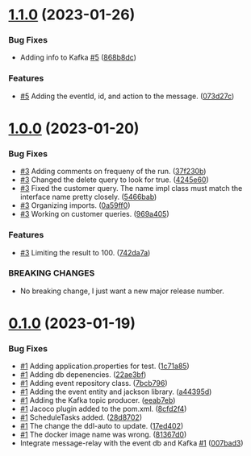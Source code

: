 # [1.1.0](https://github.com/winmicroservices/message-relay/compare/v1.0.0...v1.1.0) (2023-01-26)


### Bug Fixes

* Adding info to Kafka [#5](https://github.com/winmicroservices/message-relay/issues/5) ([868b8dc](https://github.com/winmicroservices/message-relay/commit/868b8dc2004c89026121c286f321e1d49b842dac))


### Features

* [#5](https://github.com/winmicroservices/message-relay/issues/5) Adding the eventId, id, and action to the message. ([073d27c](https://github.com/winmicroservices/message-relay/commit/073d27c3e9302c0976a47324f9cfed1e26856ba7))



# [1.0.0](https://github.com/winmicroservices/message-relay/compare/v0.1.0...v1.0.0) (2023-01-20)


### Bug Fixes

* [#3](https://github.com/winmicroservices/message-relay/issues/3) Adding comments on frequeny of the run. ([37f230b](https://github.com/winmicroservices/message-relay/commit/37f230bf20670d09bf73ba7f5ecd01b4ffeff903))
* [#3](https://github.com/winmicroservices/message-relay/issues/3) Changed the delete query to look for true. ([4245e60](https://github.com/winmicroservices/message-relay/commit/4245e607e45309ec9a48d72412f43494ec2930ac))
* [#3](https://github.com/winmicroservices/message-relay/issues/3) Fixed the customer query. The name impl class must match the interface name pretty closely. ([5466bab](https://github.com/winmicroservices/message-relay/commit/5466bab758089540d4b47355a1aa7035cd6ec935))
* [#3](https://github.com/winmicroservices/message-relay/issues/3) Organizing imports. ([0a59ff0](https://github.com/winmicroservices/message-relay/commit/0a59ff0814aa83fb42aa13b3161e9a628b6aae05))
* [#3](https://github.com/winmicroservices/message-relay/issues/3) Working on customer queries. ([969a405](https://github.com/winmicroservices/message-relay/commit/969a4058f295e151fc37f9b9d2cc6b3ad9f62b2a))


### Features

* [#3](https://github.com/winmicroservices/message-relay/issues/3) Limiting the result to 100. ([742da7a](https://github.com/winmicroservices/message-relay/commit/742da7af72e5d009de55bd40b71dad7e3dda1c9b))


### BREAKING CHANGES

* No breaking change, I just want a new major release number.



# [0.1.0](https://github.com/winmicroservices/message-relay/compare/007bad3b742759f01396aac7835e766c6391ec33...v0.1.0) (2023-01-19)


### Bug Fixes

* [#1](https://github.com/winmicroservices/message-relay/issues/1) Adding application.properties for test. ([1c71a85](https://github.com/winmicroservices/message-relay/commit/1c71a8599bb99c4c209eded9e0d77d7d2c779fb9))
* [#1](https://github.com/winmicroservices/message-relay/issues/1) Adding db depenencies. ([22ae3bf](https://github.com/winmicroservices/message-relay/commit/22ae3bf8082e2f4b6d6e3ce02846d0ba02bcc513))
* [#1](https://github.com/winmicroservices/message-relay/issues/1) Adding event repository class. ([7bcb796](https://github.com/winmicroservices/message-relay/commit/7bcb796e20fbac9350909376328c8ee9023d4782))
* [#1](https://github.com/winmicroservices/message-relay/issues/1) Adding the event entity and jackson library. ([a44395d](https://github.com/winmicroservices/message-relay/commit/a44395d0528a4a35ac3e5da882c6a6372b0d3a5b))
* [#1](https://github.com/winmicroservices/message-relay/issues/1) Adding the Kafka topic producer. ([eeab7eb](https://github.com/winmicroservices/message-relay/commit/eeab7eb8cfa047babe0ef5ed202470faa9f3c36d))
* [#1](https://github.com/winmicroservices/message-relay/issues/1) Jacoco plugin added to the pom.xml. ([8cfd2f4](https://github.com/winmicroservices/message-relay/commit/8cfd2f4de69087340d1a73dbf9673f48e0eefbdc))
* [#1](https://github.com/winmicroservices/message-relay/issues/1) ScheduleTasks added. ([28d8702](https://github.com/winmicroservices/message-relay/commit/28d87027d729eab34add681944d1f00fd96e6d39))
* [#1](https://github.com/winmicroservices/message-relay/issues/1) The change the ddl-auto to update. ([17ed402](https://github.com/winmicroservices/message-relay/commit/17ed40221ebf98d67edb33715ccf54c27de14eb4))
* [#1](https://github.com/winmicroservices/message-relay/issues/1) The docker image name was wrong. ([81367d0](https://github.com/winmicroservices/message-relay/commit/81367d081508b6e7bf1b18ca6a056c95a8a8be09))
* Integrate message-relay with the event db and Kafka [#1](https://github.com/winmicroservices/message-relay/issues/1) ([007bad3](https://github.com/winmicroservices/message-relay/commit/007bad3b742759f01396aac7835e766c6391ec33))



